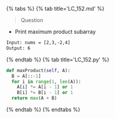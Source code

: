 {% tabs %}
{% tab title='LC_152.md' %}

> Question

* Print maximum product subarray

```txt
Input: nums = [2,3,-2,4]
Output: 6
```

{% endtab %}
{% tab title='LC_152.py' %}

```py
def maxProduct(self, A):
  B = A[::-1]
  for i in range(1, len(A)):
    A[i] *= A[i - 1] or 1
    B[i] *= B[i - 1] or 1
  return max(A + B)
```

{% endtab %}
{% endtabs %}
